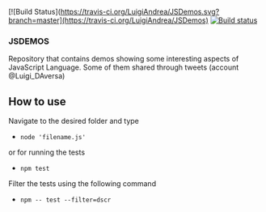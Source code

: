 [![Build Status](https://travis-ci.org/LuigiAndrea/JSDemos.svg?branch=master](https://travis-ci.org/LuigiAndrea/JSDemos)
[![Build status](https://ci.appveyor.com/api/projects/status/i2hows2lnh2my35w/branch/master?svg=true)](https://ci.appveyor.com/project/LuigiAndrea/jsdemos/branch/master)

### JSDEMOS

Repository that contains demos showing some interesting aspects of JavaScript Language. 
Some of them shared through tweets (account @Luigi_DAversa)

## How to use

Navigate to the desired folder and type

- `node 'filename.js'`

or for running the tests

- `npm test`

Filter the tests using the following command

- `npm -- test --filter=dscr`
